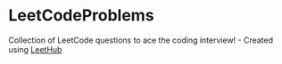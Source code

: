 # LeetCodeProblems
Collection of LeetCode questions to ace the coding interview! - Created using [LeetHub](https://github.com/QasimWani/LeetHub)
